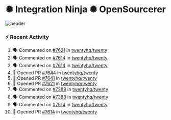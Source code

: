  
<h1 align="center">✺ Integration Ninja ✺ OpenSourcerer</h1>

![header](https://github.com/Nabhag8848/Nabhag8848/assets/65061890/3ecbdaa2-ea2a-4413-a40a-87945f5fb05a)

### :zap: Recent Activity

<!--START_SECTION:activity-->
1. 🗣 Commented on [#7621](https://github.com/twentyhq/twenty/pull/7621#issuecomment-2421277227) in [twentyhq/twenty](https://github.com/twentyhq/twenty)
2. 🗣 Commented on [#7614](https://github.com/twentyhq/twenty/pull/7614#issuecomment-2410226880) in [twentyhq/twenty](https://github.com/twentyhq/twenty)
3. 🗣 Commented on [#7614](https://github.com/twentyhq/twenty/pull/7614#issuecomment-2409011399) in [twentyhq/twenty](https://github.com/twentyhq/twenty)
4. 💪 Opened PR [#7644](https://github.com/twentyhq/twenty/pull/7644) in [twentyhq/twenty](https://github.com/twentyhq/twenty)
5. 💪 Opened PR [#7641](https://github.com/twentyhq/twenty/pull/7641) in [twentyhq/twenty](https://github.com/twentyhq/twenty)
6. 💪 Opened PR [#7621](https://github.com/twentyhq/twenty/pull/7621) in [twentyhq/twenty](https://github.com/twentyhq/twenty)
7. 🗣 Commented on [#7388](https://github.com/twentyhq/twenty/issues/7388#issuecomment-2408571074) in [twentyhq/twenty](https://github.com/twentyhq/twenty)
8. 🗣 Commented on [#7388](https://github.com/twentyhq/twenty/issues/7388#issuecomment-2408551075) in [twentyhq/twenty](https://github.com/twentyhq/twenty)
9. 🗣 Commented on [#7614](https://github.com/twentyhq/twenty/pull/7614#issuecomment-2408429979) in [twentyhq/twenty](https://github.com/twentyhq/twenty)
10. 💪 Opened PR [#7614](https://github.com/twentyhq/twenty/pull/7614) in [twentyhq/twenty](https://github.com/twentyhq/twenty)
<!--END_SECTION:activity-->

  



